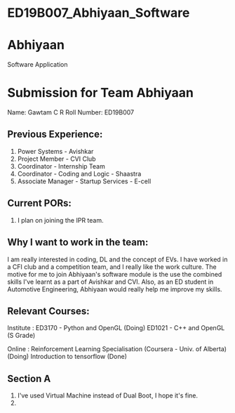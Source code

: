 # ED19B007_Abhiyaan_Software

# Abhiyaan
Software Application


Submission for Team Abhiyaan
============================

Name: Gawtam C R
Roll Number: ED19B007

Previous Experience: 
--------------------
1. Power Systems - Avishkar
2. Project Member - CVI Club
3. Coordinator - Internship Team
4. Coordinator - Coding and Logic - Shaastra
5. Associate Manager - Startup Services - E-cell

Current PORs:
-------------
1. I plan on joining the IPR team. 


Why I want to work in the team:
------------------------------
I am really interested in coding, DL and the concept of EVs. I have worked in a CFI club and a competition team, and I really like the work culture. The motive for me to join Abhiyaan's software module is the use the combined skills I've learnt as a part of Avishkar and CVI. Also, as an ED student in Automotive Engineering, Abhiyaan would really help me improve my skills. 

Relevant Courses:
-----------------
Institute : 
ED3170 - Python and OpenGL (Doing)
ED1021 - C++ and OpenGL (S Grade)

Online :
Reinforcement Learning Specialisation (Coursera - Univ. of Alberta) (Doing)
Introduction to tensorflow (Done)

Section A
---------

1. I've used Virtual Machine instead of Dual Boot, I hope it's fine.
2. 
